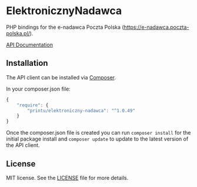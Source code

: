 # ElektronicznyNadawca

PHP bindings for the e-nadawca Poczta Polska (https://e-nadawca.poczta-polska.pl/).

[API Documentation](https://e-nadawca.poczta-polska.pl/download/specyfikacja-webapi-en-v.49-8.3.0-17.11.2017.zip)

## Installation

The API client can be installed via [Composer](https://github.com/composer/composer).

In your composer.json file:

```js
{
    "require": {
        "printu/elektroniczny-nadawca": "^1.0.49"
    }
}
```

Once the composer.json file is created you can run `composer install` for the initial package install and `composer update` to update to the latest version of the API client.

## License

MIT license. See the [LICENSE](LICENSE) file for more details.